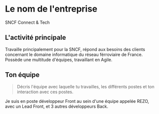 # Le nom de l'entreprise

SNCF Connect & Tech

## L'activité principale

Travaille principalement pour la SNCF, répond aux besoins des clients concernant le domaine informatique du réseau férroviaire de France. Possède une multitude d'équipes, travaillant en Agile.

## Ton équipe

> Décris l'équipe avec laquelle tu travailles, les différents postes et ton interaction avec ces postes.

Je suis en poste développeur Front au sein d'une équipe appelée REZO, avec un Lead Front, et 3 autres développeurs Back.
